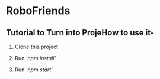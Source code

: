 # RoboFriends

## Tutorial to Turn into ProjeHow to use it-

1. Clone this project 

2. Run *'npm install'*

3. Run *'npm start'*


